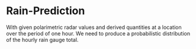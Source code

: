 # Rain-Prediction
With given polarimetric radar values and derived quantities at a location over the period of one hour. We need to produce a probabilistic distribution of the hourly rain gauge total.

